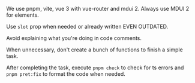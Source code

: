 We use pnpm, vite, vue 3 with vue-router and mdui 2.
Always use MDUI 2 for elements.

Use `slot` prop when needed or already written EVEN OUTDATED.

Avoid explaining what you're doing in code comments.

When unnecessary, don't create a bunch of functions to finish a simple task.

After completing the task, execute `pnpm check` to check for ts errors and `pnpm pret:fix` to format the code when needed.